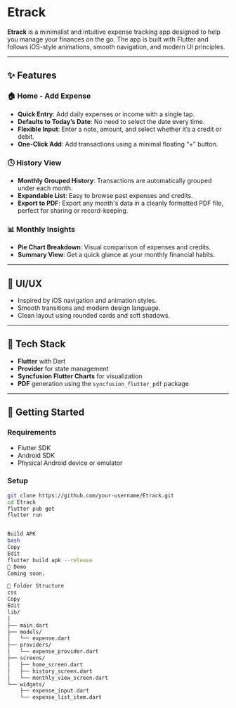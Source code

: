 # Etrack

**Etrack** is a minimalist and intuitive expense tracking app designed to help you manage your finances on the go. The app is built with Flutter and follows iOS-style animations, smooth navigation, and modern UI principles.

---

## ✨ Features

### 🏠 Home - Add Expense
- **Quick Entry**: Add daily expenses or income with a single tap.
- **Defaults to Today’s Date**: No need to select the date every time.
- **Flexible Input**: Enter a note, amount, and select whether it’s a credit or debit.
- **One-Click Add**: Add transactions using a minimal floating “+” button.

### 🕓 History View
- **Monthly Grouped History**: Transactions are automatically grouped under each month.
- **Expandable List**: Easy to browse past expenses and credits.
- **Export to PDF**: Export any month's data in a cleanly formatted PDF file, perfect for sharing or record-keeping.

### 📊 Monthly Insights
- **Pie Chart Breakdown**: Visual comparison of expenses and credits.
- **Summary View**: Get a quick glance at your monthly financial habits.

---

## 🎨 UI/UX
- Inspired by iOS navigation and animation styles.
- Smooth transitions and modern design language.
- Clean layout using rounded cards and soft shadows.

---

## 🔧 Tech Stack
- **Flutter** with Dart
- **Provider** for state management
- **Syncfusion Flutter Charts** for visualization
- **PDF** generation using the `syncfusion_flutter_pdf` package

---

## 🚀 Getting Started

### Requirements
- Flutter SDK
- Android SDK
- Physical Android device or emulator

### Setup
```bash
git clone https://github.com/your-username/Etrack.git
cd Etrack
flutter pub get
flutter run


Build APK
bash
Copy
Edit
flutter build apk --release
📱 Demo
Coming soon.

📂 Folder Structure
css
Copy
Edit
lib/
│
├── main.dart
├── models/
│   └── expense.dart
├── providers/
│   └── expense_provider.dart
├── screens/
│   ├── home_screen.dart
│   ├── history_screen.dart
│   └── monthly_view_screen.dart
└── widgets/
    ├── expense_input.dart
    └── expense_list_item.dart
